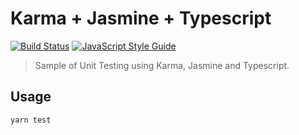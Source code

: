 # Karma + Jasmine + Typescript
[![Build Status](https://travis-ci.org/joseluisq/karma-jasmine-typescript.svg?branch=master)](https://travis-ci.org/joseluisq/karma-jasmine-typescript) [![JavaScript Style Guide](https://img.shields.io/badge/code_style-standard-brightgreen.svg)](https://standardjs.com)

> Sample of Unit Testing using Karma, Jasmine and Typescript.

## Usage

```
yarn test
```
